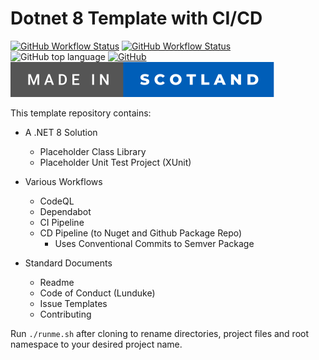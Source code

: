 # Dotnet 8 Template with CI/CD

[![GitHub Workflow Status](https://img.shields.io/github/actions/workflow/status/hughesjs/dotnet-7-ci-cd-template/dotnet-ci.yml?label=BUILD%20CI&style=for-the-badge&branch=master)](https://github.com/hughesjs/dotnet-8-ci-cd-template/actions)
[![GitHub Workflow Status](https://img.shields.io/github/actions/workflow/status/hughesjs/dotnet-8-ci-cd-template/dotnet-cd.yml?label=BUILD%20CD&style=for-the-badge&branch=master)](https://github.com/hughesjs/dotnet-7-ci-cd-template/actions)
![GitHub top language](https://img.shields.io/github/languages/top/hughesjs/dotnet-8-ci-cd-template?style=for-the-badge)
[![GitHub](https://img.shields.io/github/license/hughesjs/dotnet-7-ci-cd-template?style=for-the-badge)](LICENSE)
![FTB](https://raw.githubusercontent.com/hughesjs/custom-badges/master/made-in/made-in-scotland.svg)

This template repository contains:

- A .NET 8 Solution
  - Placeholder Class Library
  - Placeholder Unit Test Project (XUnit)
  
- Various Workflows
  - CodeQL
  - Dependabot
  - CI Pipeline
  - CD Pipeline (to Nuget and Github Package Repo)
    - Uses Conventional Commits to Semver Package
    
- Standard Documents
  - Readme
  - Code of Conduct (Lunduke)
  - Issue Templates
  - Contributing

Run `./runme.sh` after cloning to rename directories, project files and root namespace to your desired project name.
